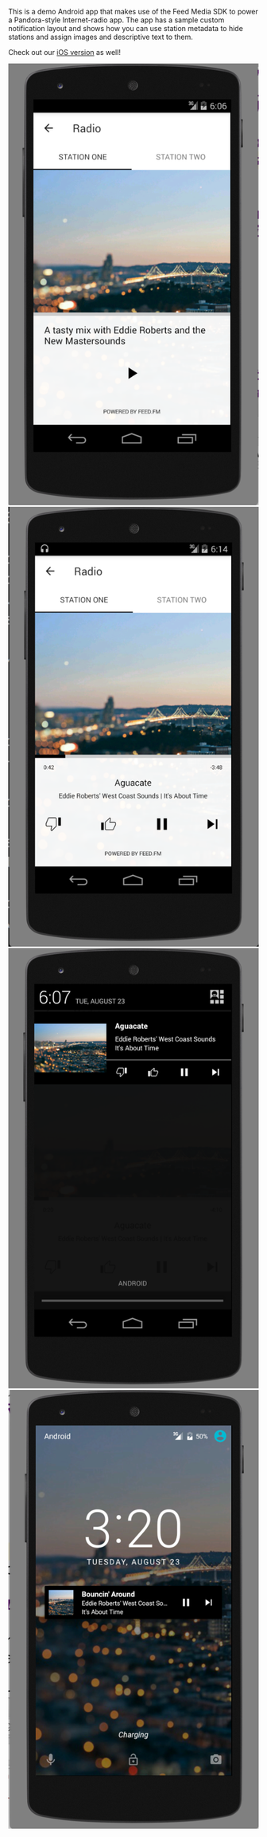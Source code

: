 
This is a demo Android app that makes use of the Feed Media SDK
to power a Pandora-style Internet-radio app. The app has a sample
custom notification layout and shows how you can use station
metadata to hide stations and assign images and
descriptive text to them.

Check out our [iOS version](https://github.com/feedfm/iOS-RadioPlayer) as well!

!["tabbed station page"](images/tune.png)
!["music playing"](images/playing.png)
!["notification layout"](images/notification.png)
!["lockscreen"](images/lockscreen.png)


